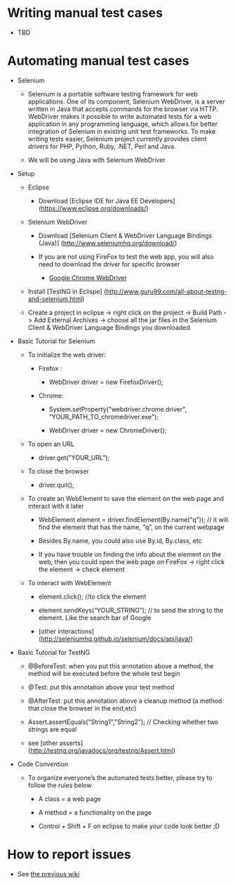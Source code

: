 # Writing manual test cases
* TBD

# Automating manual test cases


* Selenium

	* Selenium is a portable software testing framework for web applications. One of its component, Selenium WebDriver, is a server written in Java that accepts commands for the browser via HTTP. WebDriver makes it possible to write automated tests for a web application in any programming language, which allows for better integration of Selenium in existing unit test frameworks. To make writing tests easier, Selenium project currently provides client drivers for PHP, Python, Ruby, .NET, Perl and Java.

	* We will be using Java with Selenium WebDriver


* Setup

	* Eclipse

		* Download [Eclipse IDE for Java EE Developers] (https://www.eclipse.org/downloads/)

	* Selenium WebDriver

		* Download [Selenium Client & WebDriver Language Bindings (Java)] (http://www.seleniumhq.org/download/)

		* If you are not using FireFox to test the web app, you will also need to download the driver for specific browser

			* [Google Chrome WebDriver](https://sites.google.com/a/chromium.org/chromedriver/)

	* Install [TestNG in Eclispe] (http://www.guru99.com/all-about-testng-and-selenium.html)

	* Create a project in eclipse -> right click on the project -> Build Path -> Add External Archives -> choose all the jar files in the Selenium 
	Client & WebDriver Language Bindings you downloaded


* Basic Tutorial for Selenium

	* To initialize the web driver:

		* Firefox :

			* WebDriver driver = new FirefoxDriver();


		* Chrome:

			* System.setProperty("webdriver.chrome.driver", “YOUR_PATH_TO_chromedriver.exe");

			* WebDriver driver = new ChromeDriver();


	* To open an URL

		* driver.get("YOUR_URL”);


	* To close the browser

		* driver.quit();


	* To create an WebElement to save the element on the web page and interact with it later

		* WebElement element = driver.findElement(By.name("q")); // it will find the element that has the name, “q”, on the current webpage

		* Besides By.name, you could also use By.id, By.class, etc

		* If you have trouble on finding the info about the element on the web, then you could open the web page on FireFox -> right click the element -> check element


	* To interact with WebElement

		* element.click(); //to click the element

		* element.sendKeys(“YOUR_STRING”); // to send the string to the element. Like the search bar of Google

		* [other interactions] (http://seleniumhq.github.io/selenium/docs/api/java/)

* Basic Tutorial for TestNG

	* @BeforeTest:  when you put this annotation above a method, the method will be executed before the whole test begin

	* @Test: put this annotation above your test method

	* @AfterTest: put this annotation above a cleanup method (a method that close the browser in the end,etc)

	* Assert.assertEquals("String1","String2"); // Checking whether two strings are equal

	* see [other asserts] (http://testng.org/javadocs/org/testng/Assert.html)

* Code Convention

	* To organize everyone’s the automated tests better, please try to follow the rules below

		* A class = a web page

		* A method = a functionality on the page

		* Control + Shift + F on eclipse to make your code look better ;D

# How to report issues

* See [the previous wiki](pages/githubissues.md)

